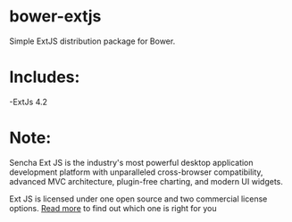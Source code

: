 bower-extjs
===========

Simple ExtJS distribution package for Bower.

Includes:
=========

-ExtJs 4.2

Note:
=====

Sencha Ext JS is the industry's most powerful desktop application development platform 
with unparalleled cross-browser compatibility, advanced MVC architecture, plugin-free charting, 
and modern UI widgets.

Ext JS is licensed under one open source and two commercial license options. 
[Read more](http://www.sencha.com/products/extjs/license/) to find out which one is right for you
